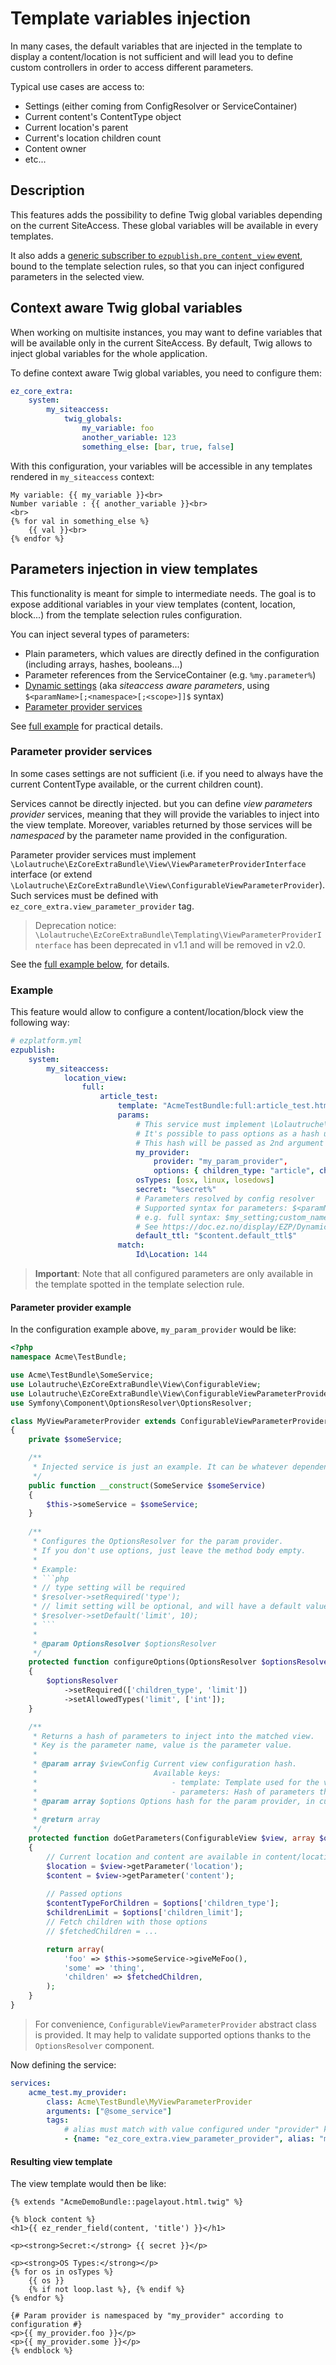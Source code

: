 # Template variables injection

In many cases, the default variables that are injected in the template to display a content/location is not sufficient
and will lead you to define custom controllers in order to access different parameters.

Typical use cases are access to:

* Settings (either coming from ConfigResolver or ServiceContainer)
* Current content's ContentType object
* Current location's parent
* Current's location children count
* Content owner
* etc...


## Description
This features adds the possibility to define Twig global variables depending on the current SiteAccess.
These global variables will be available in every templates.

It also adds a [generic subscriber to `ezpublish.pre_content_view` event](https://doc.ez.no/display/EZP/Parameters+injection+in+content+views),
bound to the template selection rules, so that you can inject configured parameters in the selected view.


## Context aware Twig global variables
When working on multisite instances, you may want to define variables that will be available only in the current
SiteAccess. By default, Twig allows to inject global variables for the whole application.

To define context aware Twig global variables, you need to configure them:

```yaml
ez_core_extra:
    system:
        my_siteaccess:
            twig_globals:
                my_variable: foo
                another_variable: 123
                something_else: [bar, true, false]
```

With this configuration, your variables will be accessible in any templates rendered in `my_siteaccess` context:

```jinja
My variable: {{ my_variable }}<br>
Number variable : {{ another_variable }}<br>
<br>
{% for val in something_else %}
    {{ val }}<br>
{% endfor %}
```

## Parameters injection in view templates
This functionality is meant for simple to intermediate needs.
The goal is to expose additional variables in your view templates (content, location, block...)
from the template selection rules configuration.

You can inject several types of parameters:

* Plain parameters, which values are directly defined in the configuration (including arrays, hashes, booleans…)
* Parameter references from the ServiceContainer (e.g. `%my.parameter%`)
* [Dynamic settings](https://doc.ez.no/display/EZP/Dynamic+settings+injection) (aka *siteaccess aware parameters*,
  using `$<paramName>[;<namespace>[;<scope>]]$` syntax)
* [Parameter provider services](#parameter-provider-services)

See [full example](#full-example) for practical details.

### Parameter provider services
In some cases settings are not sufficient (i.e. if you need to always have the current ContentType available, or the current children count).

Services cannot be directly injected. but you can define *view parameters provider* services,
meaning that they will provide the variables to inject into the view template.
Moreover, variables returned by those services will be *namespaced* by the parameter name provided in the configuration.

Parameter provider services must implement `\Lolautruche\EzCoreExtraBundle\View\ViewParameterProviderInterface` interface
(or extend `\Lolautruche\EzCoreExtraBundle\View\ConfigurableViewParameterProvider`).
Such services must be defined with `ez_core_extra.view_parameter_provider` tag.

> Deprecation notice: `\Lolautruche\EzCoreExtraBundle\Templating\ViewParameterProviderInterface` has been deprecated in v1.1
> and will be removed in v2.0.

See the [full example below](#example), for details.


### Example
This feature would allow to configure a content/location/block view the following way:

```yaml
# ezplatform.yml
ezpublish:
    system:
        my_siteaccess:
            location_view:
                full:
                    article_test:
                        template: "AcmeTestBundle:full:article_test.html.twig"
                        params:
                            # This service must implement \Lolautruche\EzCoreExtraBundle\Templating\ViewParameterProviderInterface.
                            # It's possible to pass options as a hash under the "options" key.
                            # This hash will be passed as 2nd argument to your service's "getParameters()" method.
                            my_provider: 
                                provider: "my_param_provider", 
                                options: { children_type: "article", children_limit: 10 }
                            osTypes: [osx, linux, losedows]
                            secret: "%secret%"
                            # Parameters resolved by config resolver
                            # Supported syntax for parameters: $<paramName>[;<namespace>[;<scope>]]$
                            # e.g. full syntax: $my_setting;custom_namespace;my_siteaccess$
                            # See https://doc.ez.no/display/EZP/Dynamic+settings+injection
                            default_ttl: "$content.default_ttl$"
                        match:
                            Id\Location: 144
```

> **Important**: Note that all configured parameters are only available in the template spotted in the template selection rule.

#### Parameter provider example
In the configuration example above, `my_param_provider` would be like:

```php
<?php
namespace Acme\TestBundle;

use Acme\TestBundle\SomeService;
use Lolautruche\EzCoreExtraBundle\View\ConfigurableView;
use Lolautruche\EzCoreExtraBundle\View\ConfigurableViewParameterProvider;
use Symfony\Component\OptionsResolver\OptionsResolver;

class MyViewParameterProvider extends ConfigurableViewParameterProvider
{
    private $someService;

    /**
     * Injected service is just an example. It can be whatever dependency you need
     */
    public function __construct(SomeService $someService)
    {
        $this->someService = $someService;
    }
    
    /**
     * Configures the OptionsResolver for the param provider.
     * If you don't use options, just leave the method body empty.
     *
     * Example:
     * ```php
     * // type setting will be required
     * $resolver->setRequired('type');
     * // limit setting will be optional, and will have a default value of 10
     * $resolver->setDefault('limit', 10);
     * ```
     *
     * @param OptionsResolver $optionsResolver
     */
    protected function configureOptions(OptionsResolver $optionsResolver)
    {
        $optionsResolver
            ->setRequired(['children_type', 'limit'])
            ->setAllowedTypes('limit', ['int']);
    }

    /**
     * Returns a hash of parameters to inject into the matched view.
     * Key is the parameter name, value is the parameter value.
     *
     * @param array $viewConfig Current view configuration hash.
     *                          Available keys:
     *                              - template: Template used for the view.
     *                              - parameters: Hash of parameters that will be passed to the template.
     * @param array $options Options hash for the param provider, in current context.
     *
     * @return array
     */
    protected function doGetParameters(ConfigurableView $view, array $options = [])
    {
        // Current location and content are available in content/location views
        $location = $view->getParameter('location');
        $content = $view->getParameter('content');
        
        // Passed options
        $contentTypeForChildren = $options['children_type'];
        $childrenLimit = $options['children_limit'];
        // Fetch children with those options
        // $fetchedChildren = ...

        return array(
            'foo' => $this->someService->giveMeFoo(),
            'some' => 'thing',
            'children' => $fetchedChildren,
        );
    }
}
```

> For convenience, `ConfigurableViewParameterProvider` abstract class is provided.
> It may help to validate supported options thanks to the `OptionsResolver` component.

Now defining the service:

```yaml
services:
    acme_test.my_provider:
        class: Acme\TestBundle\MyViewParameterProvider
        arguments: ["@some_service"]
        tags:
            # alias must match with value configured under "provider" key in ezplatform.yml
            - {name: "ez_core_extra.view_parameter_provider", alias: "my_param_provider"}
```

#### Resulting view template
The view template would then be like:

```jinja
{% extends "AcmeDemoBundle::pagelayout.html.twig" %}

{% block content %}
<h1>{{ ez_render_field(content, 'title') }}</h1>

<p><strong>Secret:</strong> {{ secret }}</p>

<p><strong>OS Types:</strong></p>
{% for os in osTypes %}
    {{ os }}
    {% if not loop.last %}, {% endif %}
{% endfor %}

{# Param provider is namespaced by "my_provider" according to configuration #}
<p>{{ my_provider.foo }}</p>
<p>{{ my_provider.some }}</p>
{% endblock %}

```
